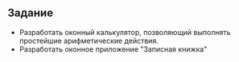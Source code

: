 ## Задание

* Разработать оконный калькулятор, позволяющий выполнять простейшие арифметические действия.
* Разработать оконное приложение "Записная книжка"